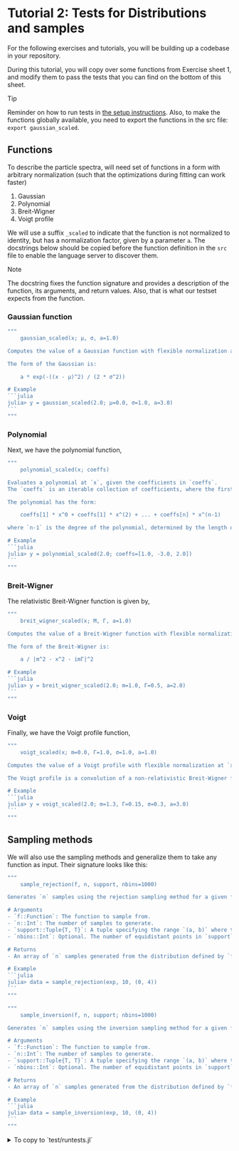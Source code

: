 # Tutorial 2: Tests for Distributions and samples

For the following exercises and tutorials, you will be building up a codebase in your repository.

During this tutorial, you will copy over some functions from Exercise sheet 1, and modify them to pass the tests that you can find on the bottom of this sheet.

> [!TIP]
> Reminder on how to run tests in [the setup instructions](https://github.com/RUB-EP1/ExercisesDataAnalysisWS2425/blob/main/exercises/setup.md#back-to-julia-running-tests).
> Also, to make the functions globally available, you need to export the functions in the src file: `export gaussian_scaled`.

## Functions

To describe the particle spectra,
will need set of functions in a form with arbitrary normalization (such that the optimizations during fitting can work faster)

1. Gaussian
2. Polynomial
3. Breit-Wigner
4. Voigt profile

We will use a suffix `_scaled` to indicate that the function is not normalized to identity, but has a normalization factor, given by a parameter `a`.
The docstrings below should be copied before the function definition in the `src` file to enable the language server to discover them.

> [!NOTE]
> The docstring fixes the function signature and provides a description of the function, its arguments, and return values.
> Also, that is what our testset expects from the function.


### Gaussian function

````julia
"""
    gaussian_scaled(x; μ, σ, a=1.0)

Computes the value of a Gaussian function with flexible normalization at `x`, given the mean `μ`, standard deviation `σ`, and scaling factor `a`.

The form of the Gaussian is:

    a * exp(-((x - μ)^2) / (2 * σ^2))

# Example
```julia
julia> y = gaussian_scaled(2.0; μ=0.0, σ=1.0, a=3.0)
```
"""
````

### Polynomial

Next, we have the polynomial function,

````julia
"""
    polynomial_scaled(x; coeffs)

Evaluates a polynomial at `x`, given the coefficients in `coeffs`.
The `coeffs` is an iterable collection of coefficients, where the first element corresponds to the lowest degree term.

The polynomial has the form:

    coeffs[1] * x^0 + coeffs[1] * x^(2) + ... + coeffs[n] * x^(n-1)

where `n-1` is the degree of the polynomial, determined by the length of `coeffs`.

# Example
```julia
julia> y = polynomial_scaled(2.0; coeffs=[1.0, -3.0, 2.0])
```
"""
````

### Breit-Wigner

The relativistic Breit-Wigner function is given by,

````julia
"""
    breit_wigner_scaled(x; M, Γ, a=1.0)

Computes the value of a Breit-Wigner function with flexible normalization at `x`, given the mass `m`, width `Γ`, and scaling factor `a`.

The form of the Breit-Wigner is:

    a / |m^2 - x^2 - imΓ|^2

# Example
```julia
julia> y = breit_wigner_scaled(2.0; m=1.0, Γ=0.5, a=2.0)
```
"""
````

### Voigt

Finally, we have the Voigt profile function,

````julia
"""
    voigt_scaled(x; m=0.0, Γ=1.0, σ=1.0, a=1.0)

Computes the value of a Voigt profile with flexible normalization at `x`, given the peak position `m`, Breit-Wigner width `Γ`, Gaussian width `σ`, and scaling factor `a`.

The Voigt profile is a convolution of a non-relativistic Breit-Wigner function and a Gaussian, commonly used to describe spectral lineshapes.

# Example
```julia
julia> y = voigt_scaled(2.0; m=1.3, Γ=0.15, σ=0.3, a=3.0)
```
"""
````


## Sampling methods

We will also use the sampling methods and generalize them to take any function as input. Their signature looks like this:

````julia
"""
    sample_rejection(f, n, support, nbins=1000)

Generates `n` samples using the rejection sampling method for a given function `f` over a specified `support` range.

# Arguments
- `f::Function`: The function to sample from.
- `n::Int`: The number of samples to generate.
- `support::Tuple{T, T}`: A tuple specifying the range `(a, b)` where the function `f` will be sampled.
- `nbins::Int`: Optional. The number of equidistant points in `support` to find the maximum of `f`. Default is `1000`.

# Returns
- An array of `n` samples generated from the distribution defined by `f`.

# Example
```julia
julia> data = sample_rejection(exp, 10, (0, 4))
```
"""
````

````julia
"""
    sample_inversion(f, n, support; nbins=1000)

Generates `n` samples using the inversion sampling method for a given function `f` over a specified `support` range.

# Arguments
- `f::Function`: The function to sample from.
- `n::Int`: The number of samples to generate.
- `support::Tuple{T, T}`: A tuple specifying the range `(a, b)` where the function `f` will be sampled.
- `nbins::Int`: Optional. The number of equidistant points in `support` for which the c.d.f. is pre-computed. Default is `1000`.

# Returns
- An array of `n` samples generated from the distribution defined by `f`.

# Example
```julia
julia> data = sample_inversion(exp, 10, (0, 4))
```
"""
````

<details> <summary> To copy to `test/runtests.jl`</summary>
Here is the code you copy over to your `test/runtests.jl` file

```julia
using Test
using DataAnalysisWS2425
using DataAnalysisWS2425.QuadGK
using DataAnalysisWS2425.Random

# test the implementation of gaussian_scaled
@testset "gaussian" begin
    @test gaussian_scaled(1.1; μ = 0.4, σ = 0.7, a = 1.0) ≈ 0.6065306597126333
    @test gaussian_scaled(2268.1; μ = 2286.4, σ = 7.0, a = 1.0) ≈ 0.03280268530267093
end

# test the implementation of polynomial_scaled
@testset "polynomials" begin
    @test polynomial_scaled(1.3; coeffs = (1.1, 0.5)) ≈ 1.75
    @test polynomial_scaled(1.3; coeffs = (0.0, -0.5, 0.3, 1.7)) ≈ 3.5919
end

# test the implementation of breit_wigner_scaled
@testset "Relativistic Breit-Wigner" begin
    @test breit_wigner_scaled(1530.0; M = 1532.0, Γ = 9.0, a = 1532.0^2) ≈ 0.010311498077081241
    @test breit_wigner_scaled(11.3; M = 12.0, Γ = 0.3, a = 144.0) ≈ 0.5161732492496677
end

# test the implementation of voigt_scaled
@testset "Voigt profile" begin
    @test voigt_scaled(1530.0; M = 1532.0, Γ = 9.0, σ = 6.0, a = 1532.0) ≈ 0.10160430090139255
    @test voigt_scaled(4.2; M = 4.3, Γ = 0.1, σ = 0.05, a = 1.0) ≈ 0.1952796435889611
end

# test the implementation of sample_rejection
@testset "Rejection sampling" begin
    Random.seed!(1234)
    @test sample_rejection(
        x -> gaussian_scaled(x; μ = 2286.4, σ = 7.0, a = 1.0),
        3,
        (2240.0, 2330.0),
    ) ≈ [2284.4824880201377, 2290.863082333516, 2296.4114519317136]
    @test sample_rejection(
        x -> voigt_scaled(x; M = 1532.0, Γ = 9.0, σ = 6.0, a = 1532),
        2,
        (1500.0, 1560.0),
    ) ≈ [1535.3323235714606, 1534.4594091166991]
end

# test the implementation of sample_inversion
@testset "Inversion sampling" begin
    Random.seed!(1234)
    @test sample_inversion(x -> gaussian_scaled(x; μ = 0.4, σ = 0.7, a = 1.0), 4, (-4.0, 4.0)) ≈
          [0.5438341871307295, 1.733853123918199, 0.4335500428402825, 1.1008379801314545]
    @test sample_inversion(
        x -> breit_wigner_scaled(x; M = 1532.0, Γ = 9.0, a = 1532),
        3,
        (1500.0, 1560.0),
    ) ≈ [1523.9607479415154, 1532.8935525470029, 1532.8572201887143]
end

```

</details>
